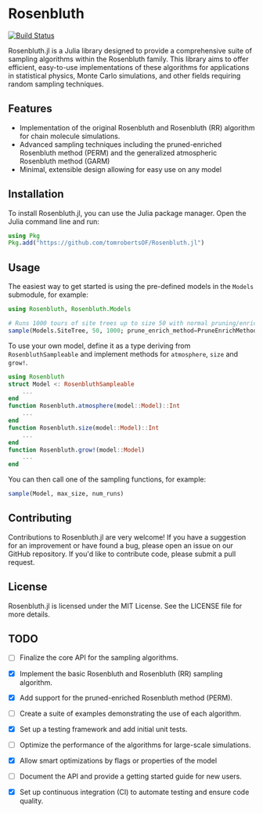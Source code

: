 # Rosenbluth

[![Build Status](https://github.com/tomrobertsof/Rosenbluth.jl/actions/workflows/CI.yml/badge.svg?branch=main)](https://github.com/tomrobertsof/Rosenbluth.jl/actions/workflows/CI.yml?query=branch%3Amain)

Rosenbluth.jl is a Julia library designed to provide a comprehensive suite of sampling algorithms within the Rosenbluth family. This library aims to offer efficient, easy-to-use implementations of these algorithms for applications in statistical physics, Monte Carlo simulations, and other fields requiring random sampling techniques.

## Features

- Implementation of the original Rosenbluth and Rosenbluth (RR) algorithm for chain molecule simulations.
- Advanced sampling techniques including the pruned-enriched Rosenbluth method (PERM) and the generalized atmospheric Rosenbluth method (GARM)
- Minimal, extensible design allowing for easy use on any model

## Installation

To install Rosenbluth.jl, you can use the Julia package manager. Open the Julia command line and run:

```julia
using Pkg
Pkg.add("https://github.com/tomrobertsOF/Rosenbluth.jl")
```

## Usage
The easiest way to get started is using the pre-defined models in the `Models` submodule, for example:
```julia
using Rosenbluth, Rosenbluth.Models

# Runs 1000 tours of site trees up to size 50 with normal pruning/enrichment
sample(Models.SiteTree, 50, 1000; prune_enrich_method=PruneEnrichMethod.STANDARD )

```

To use your own model, define it as a type deriving from `RosenbluthSampleable` and implement methods for `atmosphere`, `size` and `grow!`.

```julia
using Rosenbluth
struct Model <: RosenbluthSampleable
    ...
end
function Rosenbluth.atmosphere(model::Model)::Int
    ...
end
function Rosenbluth.size(model::Model)::Int
    ...
end
function Rosenbluth.grow!(model::Model)
    ...
end
```

You can then call one of the sampling functions, for example:
```julia
sample(Model, max_size, num_runs)
```


## Contributing
Contributions to Rosenbluth.jl are very welcome! If you have a suggestion for an improvement or have found a bug, please open an issue on our GitHub repository. If you'd like to contribute code, please submit a pull request.

## License
Rosenbluth.jl is licensed under the MIT License. See the LICENSE file for more details.

## TODO

- [ ] Finalize the core API for the sampling algorithms.
- [x] Implement the basic Rosenbluth and Rosenbluth (RR) sampling algorithm.
- [x] Add support for the pruned-enriched Rosenbluth method (PERM).
- [ ] Create a suite of examples demonstrating the use of each algorithm.
- [x] Set up a testing framework and add initial unit tests.
- [ ] Optimize the performance of the algorithms for large-scale simulations.
- [x] Allow smart optimizations by flags or properties of the model
- [ ] Document the API and provide a getting started guide for new users.
- [x] Set up continuous integration (CI) to automate testing and ensure code quality.

